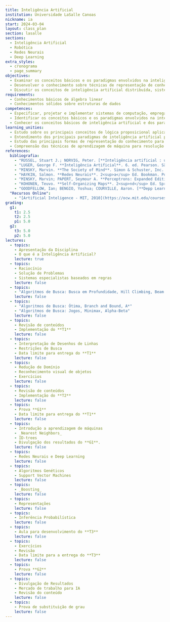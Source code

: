 ```yaml
---
title: Inteligência Artificial
institution: Universidade LaSalle Canoas
nickname: ia
start: 2024-03-04
layout: class_plan
section: lasalle
sections:
  - Inteligência Artificial
  - Robótica
  - Redes Neurais
  - Deep Learning
extra_styles:
  - cronograma
  - page_summary
objectives:
  - Examinar os conceitos básicos e os paradigmas envolvidos na inteligência artificial e suas aplicações práticas para resolver problemas computacionais
  - Desenvolver o conhecimento sobre técnicas de representação de conhecimento e algoritmos de aprendizagem de máquina
  - Discutir os conceitos de inteligência artificial distribuída, sistemas conexionistas, computação evolucionária, lógica nebulosa e sistemas híbridos, permitindo a experimentação de diferentes técnicas e ferramentas aplicáveis na resolução de problemas complexos.
requirements:
  - Conhecimentos básicos de álgebra linear
  - Conhecimentos sólidos sobre estruturas de dados
competences:
  - Especificar, projetar e implementar sistemas de computação, empregando teorias, práticas e ferramentas adequadas
  - Identificar os conceitos básicos e os paradigmas envolvidos na inteligência artificial e suas aplicações práticas para resolver problemas
  - Conhecer os conceitos básicos de inteligência artificial e dos paradigmas simbólico e conexionista, habilitando à resolução de problemas aplicando técnicas adequadas para a implementação de sistemas
learning_unities:
  - Estudo sobre os principais conceitos de lógica proposicional aplicados a inteligência artificial de forma individual
  - Entendimento dos principais paradigmas de inteligência artificial para resolução de problemas de forma crítica
  - Estudo das principais formas de representação do conhecimento para resolver problemas de forma colaborativa
  - Compreensão das técnicas de aprendizagem de máquina para resolução de problemas de forma cooperativa e crítica
references:
  bibliografia:
    - "RUSSEL, Stuart J.; NORVIG, Peter. [**Inteligência artificial : uma abordagem moderna.**](https://integrada.minhabiblioteca.com.br/reader/books/9788595159495){:target='\_blank'}. 4. ed. LTC. Rio de Janeiro, 2022."
    - "LUGER, George F. **Inteligência Artificial**. 6. ed. Pearson. São Paulo. 2013."
    - "MINSKY, Marvin. **The Society of Mind**. Simon & Schuster, Inc. New York. 1988."
    - "HAYKIN, Salmon. **Redes Neurais**. 2<sup>a</sup> Ed. Bookman. Porto Alegre. 2001."
    - "MINSKY, Marvin; PAPERT, Seymour A. **Perceptrons: Expanded Edition**. 4<sup>th</sup> print. MIT Press. Massachussets. 1988"
    - "KOHONEN, Teuvo. **Self-Organizing Maps**. 2<sup>nd</sup> Ed. Springer. Alemanha. 1997."
    - "GOODFELLOW, Ian; BENGIO, Yoshua; COURVILLE, Aaron. [**Depp Learning**](https://www.deeplearningbook.org){:target='\_blank'}. MIT Press. 2016."
  "Recursos Online":
    - "[Artificial Inteligence - MIT, 2010](https://ocw.mit.edu/courses/6-034-artificial-intelligence-fall-2010){:target='\_blank'}"
grading:
  g1:
    t1: 2.5
    t2: 2.5
    p1: 5.0
  g2:
    t3: 5.0
    p2: 5.0
lectures:
  - topics:
    - Apresentação da Disciplina
    - O que é a Inteligência Artificial?
    lecture: true
  - topics:
    - Raciocínio
    - Solução de Problemas
    - Sistemas especialistas baseados em regras
    lecture: false
  - topics:
    - "Algoritmos de Busca: Busca em Profundidade, Hill Climbing, Beam Search"
    lecture: false
  - topics:
    - "Algoritmos de Busca: Ótima, Branch and Bound, A*"
    - "Algoritmos de Busca: Jogos, Minimax, Alpha-Beta"
    lecture: false
  - topics:
    - Revisão de conteúdos
    - Implementação do **T1**
    lecture: false
  - topics:
    - Interpretação de Desenhos de Linhas
    - Restrições de Busca
    - Data limite para entrega do **T1**
    lecture: false
  - topics:
    - Redução de Domínio
    - Reconhecimento visual de objetos
    - Exercícios
    lecture: false
  - topics:
    - Revisão de conteúdos
    - Implementação do **T2**
    lecture: false
  - topics:
    - Prova **G1**
    - Data limite para entrega do **T1**
    lecture: false
  - topics:
    - Introdução a aprendizagem de máquinas
    - _Nearest Neighbors_
    - ID-trees
    - Divulgação dos resultados do **G1**.
    lecture: false
  - topics:
    - Redes Neurais e Deep Learning
    lecture: false
  - topics:
    - Algoritmos Genéticos
    - Support Vector Machines
    lecture: false
  - topics:
    - _Boosting_
    lecture: false
  - topics:
    - Representações
    lecture: false
  - topics:
    - Inferência Probabilística
    lecture: false
  - topics:
    - Aula para desenvolvimento do **T3**
    lecture: false
  - topics:
    - Exercícios
    - Revisão
    - Data limite para a entrega do **T3**
    lecture: false
  - topics:
    - Prova **G2**
    lecture: false
  - topics:
    - Divulgação de Resultados
    - Mercado de trabalho para IA
    - Revisão do conteúdo
    lecture: false
  - topics:
    - Prova de substituição de grau
    lecture: false
---
```

